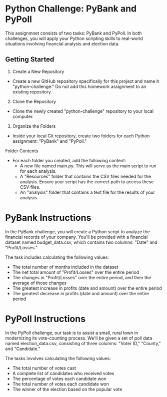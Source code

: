 # Python Challenge: PyBank and PyPoll

This assignmnet consists of two tasks: PyBank and PyPoll. In both challenges, you will apply your Python scripting skills to real-world situations involving financial analysis and election data. 

## Getting Started
1. Create a New Repository

- Create a new GitHub repository specifically for this project and name it "python-challenge." Do not add this homework assignment to an existing repository.

2. Clone the Repository

- Clone the newly created "python-challenge" repository to your local computer.

3. Organize the Folders

- Inside your local Git repository, create two folders for each Python assignment: "PyBank" and "PyPoll."

Folder Contents

- For each folder you created, add the following content:
  - A new file named main.py. This will serve as the main script to run for each analysis.
  - A "Resources" folder that contains the CSV files needed for the analysis. Ensure your script has the correct path to access these CSV files.
  - An "analysis" folder that contains a text file for the results of your analysis.
 
# PyBank Instructions

In the PyBank challenge, you will create a Python script to analyze the financial records of your company. You'll be provided with a financial dataset named budget_data.csv, which contains two columns: "Date" and "Profit/Losses."

The task includes calculating the following values:

- The total number of months included in the dataset
- The net total amount of "Profit/Losses" over the entire period
- The changes in "Profit/Losses" over the entire period, and then the average of those changes
- The greatest increase in profits (date and amount) over the entire period
- The greatest decrease in profits (date and amount) over the entire period

# PyPoll Instructions
In the PyPoll challenge, our task is to assist a small, rural town in modernizing its vote-counting process. We'll be given a set of poll data named election_data.csv, consisting of three columns: "Voter ID," "County," and "Candidate."

The tasks involves calculating the following values:

- The total number of votes cast
- A complete list of candidates who received votes
- The percentage of votes each candidate won
- The total number of votes each candidate won
- The winner of the election based on the popular vote
